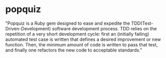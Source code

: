 # popquiz
"Popquiz is a Ruby gem designed to ease and expedite the TDD(Test-Driven-Development) software development process. TDD relies on the repetition of a very short development cycle: first an (initially failing) automated test case is written that defines a desired improvement or new function. Then, the minimum amount of code is written to pass that test, and finally one refactors the new code to acceptable standards."
